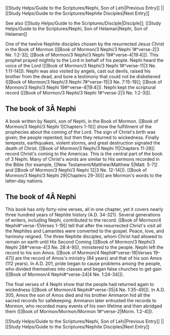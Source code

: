[[Study Helps/Guide to the Scriptures/Nephi, Son of Lehi|Previous Entry]]  ||  [[Study Helps/Guide to the Scriptures/Nephite Disciples|Next Entry]]

 See also [[Study Helps/Guide to the Scriptures/Disciple|Disciple]]; [[Study Helps/Guide to the Scriptures/Nephi, Son of Helaman|Nephi, Son of Helaman]]

 One of the twelve Nephite disciples chosen by the resurrected Jesus Christ in the Book of Mormon ([[Book of Mormon/3 Nephi/3 Nephi 1#^verse-2|3 Ne. 1:2-3]]; [[Book of Mormon/3 Nephi/3 Nephi 19#^verse-4|19:4]]). This prophet prayed mightily to the Lord in behalf of his people. Nephi heard the voice of the Lord ([[Book of Mormon/3 Nephi/3 Nephi 1#^verse-11|3 Ne. 1:11-14]]). Nephi was also visited by angels, cast out devils, raised his brother from the dead, and bore a testimony that could not be disbelieved ([[Book of Mormon/3 Nephi/3 Nephi 7#^verse-15|3 Ne. 7:15-19]]; [[Book of Mormon/3 Nephi/3 Nephi 19#^verse-4|19:4]]). Nephi kept the scriptural record ([[Book of Mormon/3 Nephi/3 Nephi 1#^verse-2|3 Ne. 1:2-3]]).

## The book of 3Â Nephi

 A book written by Nephi, son of Nephi, in the Book of Mormon. [[Book of Mormon/3 Nephi/3 Nephi 1|Chapters 1-10]] show the fulfillment of the prophecies about the coming of the Lord. The sign of Christ's birth was given; the people repented; but then they returned to wickedness. Finally tempests, earthquakes, violent storms, and great destruction signaled the death of Christ. [[Book of Mormon/3 Nephi/3 Nephi 11|Chapters 11-28]] record Christ's coming to the Americas. This is the central part of the book of 3 Nephi. Many of Christ's words are similar to His sermons recorded in the Bible (for example, [[New Testament/Matthew/Matthew 5|Matt. 5-7]] and [[Book of Mormon/3 Nephi/3 Nephi 12|3 Ne. 12-14]]). [[Book of Mormon/3 Nephi/3 Nephi 29|Chapters 29-30]] are Mormon's words to the latter-day nations.

## The book of 4Â Nephi

 This book has only forty-nine verses, all in one chapter, yet it covers nearly three hundred years of Nephite history (A.D. 34-321). Several generations of writers, including Nephi, contributed to the record. [[Book of Mormon/4 Nephi#^verse-1|Verses 1-19]] tell that after the resurrected Christ's visit all the Nephites and Lamanites were converted to the gospel. Peace, love, and harmony reigned. The three Nephite disciples, whom Christ had allowed to remain on earth until His Second Coming ([[Book of Mormon/3 Nephi/3 Nephi 28#^verse-4|3 Ne. 28:4-9]]), ministered to the people. Nephi left the record to his son Amos. [[Book of Mormon/4 Nephi#^verse-19|Verses 19-47]] are the record of Amos's ministry (84 years) and that of his son Amos (112 years). In A.D. 201, pride began to cause problems among the people, who divided themselves into classes and began false churches to get gain ([[Book of Mormon/4 Nephi#^verse-24|4 Ne. 1:24-34]]).

 The final verses of 4 Nephi show that the people had returned again to wickedness ([[Book of Mormon/4 Nephi#^verse-35|4 Ne. 1:35-49]]). In A.D. 305, Amos the son of Amos died and his brother Ammaron hid all the sacred records for safekeeping. Ammaron later entrusted the records to Mormon, who recorded many events of his own lifetime and then abridged them ([[Book of Mormon/Mormon/Mormon 1#^verse-2|Morm. 1:2-4]]).

[[Study Helps/Guide to the Scriptures/Nephi, Son of Lehi|Previous Entry]]  ||  [[Study Helps/Guide to the Scriptures/Nephite Disciples|Next Entry]]